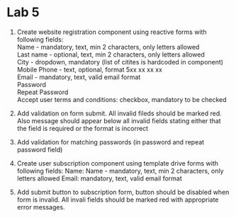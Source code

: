# Lab 5

1. Create website registration component using reactive forms with following fields:  
Name - mandatory, text, min 2 characters, only letters allowed  
Last name - optional, text, min 2 characters, only letters allowed  
City - dropdown, mandatory (list of citites is hardcoded in component)  
Mobile Phone - text, optional, format 5xx xx xx xx  
Email - mandatory, text, valid email format  
Password  
Repeat Password  
Accept user terms and conditions: checkbox, mandatory to be checked  


2. Add validation on form submit. All invalid fileds should be marked red. Also message should appear below all invalid fields
stating either that the field is required or the format is incorrect

3. Add validation for matching passwords (in password and repeat password field)

4. Create user subscription component using template drive forms with following fields:
Name: Name - mandatory, text, min 2 characters, only letters allowed
Email: mandatory, text, valid email format


5. Add submit button to subscription form, button should be disabled when form is invalid. All invali fields should be marked red with appropriate error messages.
